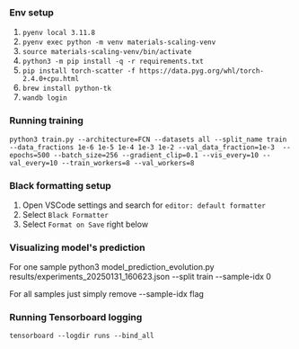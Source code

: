 ### Env setup

1. `pyenv local 3.11.8`
2. `pyenv exec python -m venv materials-scaling-venv`
3. `source materials-scaling-venv/bin/activate`
4. `python3 -m pip install -q -r requirements.txt`
5. `pip install torch-scatter -f https://data.pyg.org/whl/torch-2.4.0+cpu.html`
6. `brew install python-tk`
5. `wandb login`

### Running training
`python3 train.py --architecture=FCN --datasets all --split_name train --data_fractions 1e-6 1e-5 1e-4 1e-3 1e-2 --val_data_fraction=1e-3  --epochs=500 --batch_size=256 --gradient_clip=0.1 --vis_every=10 --val_every=10 --train_workers=8 --val_workers=8`

### Black formatting setup
1. Open VSCode settings and search for `editor: default formatter`
2. Select `Black Formatter`
2. Select `Format on Save` right below

### Visualizing model's prediction

For one sample
python3 model_prediction_evolution.py results/experiments_20250131_160623.json --split train  --sample-idx 0 

For all samples just simply remove --sample-idx flag

### Running Tensorboard logging

`tensorboard --logdir runs --bind_all`